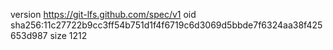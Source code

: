 version https://git-lfs.github.com/spec/v1
oid sha256:11c27722b9cc3ff54b751d1f4f6719c6d3069d5bbde7f6324aa38f425653d987
size 1212
